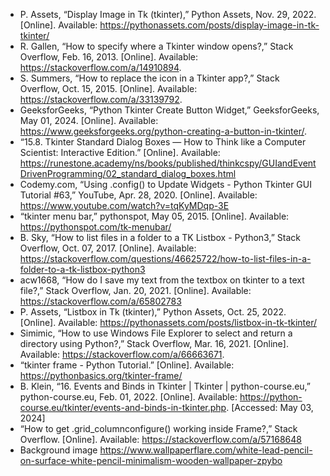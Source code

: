 - P. Assets, “Display Image in Tk (tkinter),” Python Assets, Nov. 29, 2022. [Online]. Available: https://pythonassets.com/posts/display-image-in-tk-tkinter/
- R. Gallen, “How to specify where a Tkinter window opens?,” Stack Overflow, Feb. 16, 2013. [Online]. Available: https://stackoverflow.com/a/14910894.
- S. Summers, “How to replace the icon in a Tkinter app?,” Stack Overflow, Oct. 15, 2015. [Online]. Available: https://stackoverflow.com/a/33139792.
- GeeksforGeeks, “Python Tkinter  Create Button Widget,” GeeksforGeeks, May 01, 2024. [Online]. Available: https://www.geeksforgeeks.org/python-creating-a-button-in-tkinter/.
- “15.8. Tkinter Standard Dialog Boxes — How to Think like a Computer Scientist: Interactive Edition.” [Online]. Available: https://runestone.academy/ns/books/published/thinkcspy/GUIandEventDrivenProgramming/02_standard_dialog_boxes.html
- Codemy.com, “Using .config() to Update Widgets - Python Tkinter GUI Tutorial #63,” YouTube, Apr. 28, 2020. [Online]. Available: https://www.youtube.com/watch?v=tqKyMDqp-3E
- “tkinter menu bar,” pythonspot, May 05, 2015. [Online]. Available: https://pythonspot.com/tk-menubar/
- B. Sky, “How to list files in a folder to a TK Listbox - Python3,” Stack Overflow, Oct. 07, 2017. [Online]. Available: https://stackoverflow.com/questions/46625722/how-to-list-files-in-a-folder-to-a-tk-listbox-python3
- acw1668, “How do I save my text from the textbox on tkinter to a text file?,” Stack Overflow, Jan. 20, 2021. [Online]. Available: https://stackoverflow.com/a/65802783
- P. Assets, “Listbox in Tk (tkinter),” Python Assets, Oct. 25, 2022. [Online]. Available: https://pythonassets.com/posts/listbox-in-tk-tkinter/
- Simimic, “How to use Windows File Explorer to select and return a directory using Python?,” Stack Overflow, Mar. 16, 2021. [Online]. Available: https://stackoverflow.com/a/66663671.
- “tkinter frame - Python Tutorial.” [Online]. Available: https://pythonbasics.org/tkinter-frame/
- B. Klein, “16. Events and Binds in Tkinter | Tkinter | python-course.eu,” python-course.eu, Feb. 01, 2022. [Online]. Available: https://python-course.eu/tkinter/events-and-binds-in-tkinter.php. [Accessed: May 03, 2024]
- “How to get .grid_columnconfigure() working inside Frame?,” Stack Overflow. [Online]. Available: https://stackoverflow.com/a/57168648
- Background image https://www.wallpaperflare.com/white-lead-pencil-on-surface-white-pencil-minimalism-wooden-wallpaper-zpybo
